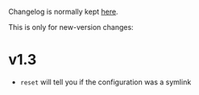 Changelog is normally kept [here](https://github.com/Cervi-Robotics/interceptor/releases).

This is only for new-version changes:

# v1.3

* `reset` will tell you if the configuration was a symlink



